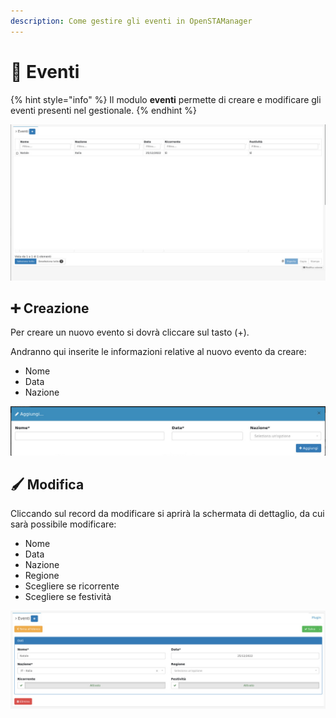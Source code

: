 ```yaml
---
description: Come gestire gli eventi in OpenSTAManager
---
```


# 🎉 Eventi

{% hint style="info" %}
Il modulo **eventi** permette di creare e modificare gli eventi presenti nel gestionale.
{% endhint %}

![](<../../../.gitbook/assets/image (51).png>)

## ➕ Creazione

Per creare un nuovo evento si dovrà cliccare sul tasto (+).

Andranno qui inserite le informazioni relative al nuovo evento da creare:

* Nome
* Data
* Nazione

![](<../../../.gitbook/assets/image (27).png>)

## 🖌️ Modifica

Cliccando sul record da modificare si aprirà la schermata di dettaglio, da cui sarà possibile modificare:

* Nome
* Data
* Nazione
* Regione
* Scegliere se ricorrente
* Scegliere se festività

![](<../../../.gitbook/assets/image (43).png>)
